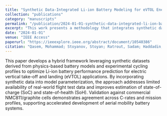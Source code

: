 ```yaml
---
title: "Synthetic Data-Integrated Li-ion Battery Modeling for eVTOL Energy Systems"
collection: "publications"
category: "manuscripts"
permalink: "/publication/2024-01-01-synthetic-data-integrated-li-ion-battery-modeling-evtols"
excerpt: "This work presents a methodology that integrates synthetic datasets with electrochemical modeling to evaluate Li-ion battery performance in eVTOL energy systems. The study combines physics-based models with data-driven approaches to enhance prediction accuracy for high-power, high-energy aviation applications."
date: "2024-01-01"
venue: "IEEE Access"
paperurl: "https://ieeexplore.ieee.org/abstract/document/10540386"
citation: "Qasem, Mohammad; Stoyanov, Stoyan; Ratrout, Sadam; Haddadin, Mariana; Yassin, Yazan; Chen, Chengxiu; Al-Hallaj, Said; Krishnamurthy, Mahesh. (2024). \"Synthetic Data-Integrated Li-ion Battery Modeling for eVTOL Energy Systems.\" <i>IEEE Access</i>, 12, 76329–76343."
---
```

This paper develops a hybrid framework leveraging synthetic datasets derived from physics-based battery models and experimental cycling profiles to optimize Li-ion battery performance prediction for electric vertical take-off and landing (eVTOL) applications. By incorporating synthetic data into model parameterization, the approach addresses limited availability of real-world flight test data and improves estimation of state-of-charge (SoC) and state-of-health (SoH). Validation against commercial NMC811/graphite cells demonstrates agreement across C-rates and mission profiles, supporting accelerated development of aerial mobility battery systems.
